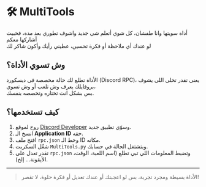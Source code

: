 # 🛠️ MultiTools

أداة سويتها وانا طفشان، كل شوي أتعلم شي جديد واشوف تطوري بعد مدة، فحبيت أشاركها معكم  
لو عندك أي ملاحظة أو فكرة تحسين، عطيني رأيك وأكون شاكر لك 

##  وش تسوي الأداة؟

الأداة تطلع لك حالة مخصصة في ديسكورد (Discord RPC)، يعني تقدر تخلي اللي يشوف بروفايلك يعرف وش تلعب أو وش تسوي،  
بس بشكل انت تختاره وتخصصه بنفسك.

##  كيف تستخدمها؟

1. روح لموقع [Discord Developer](https://discord.com/developers/applications) وسوّي تطبيق جديد.
2. انسخ الـ **Application ID** حقه.
3. افتح ملف `rpc.json` وحط الـ ID مكانه.
4. شغّل السكربت `MultiTools.py` وبتشتغل الحالة في حسابك.
5. تقدر تعدل على `rpc.json` وتضبط المعلومات اللي تبي تطلع (اسم اللعبة، الوقت، الأيقونة... إلخ).

---

> الأداة بسيطة ومجرد تجربة، بس لو اعجبتك أو عندك تعديل أو فكرة حلوة، لا تقصر! 
